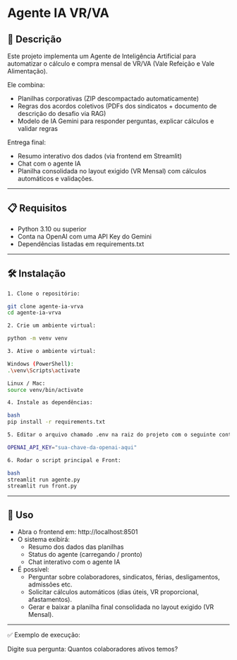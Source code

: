 # Agente IA VR/VA

## 🧾 Descrição

Este projeto implementa um Agente de Inteligência Artificial para automatizar o cálculo e compra mensal de VR/VA (Vale Refeição e Vale Alimentação).

Ele combina:

- Planilhas corporativas (ZIP descompactado automaticamente)
- Regras dos acordos coletivos (PDFs dos sindicatos + documento de descrição do desafio via RAG)
- Modelo de IA Gemini para responder perguntas, explicar cálculos e validar regras

Entrega final:

- Resumo interativo dos dados (via frontend em Streamlit)
- Chat com o agente IA
- Planilha consolidada no layout exigido (VR Mensal) com cálculos automáticos e validações.

---

## 📋 Requisitos

- Python 3.10 ou superior
- Conta na OpenAI com uma API Key do Gemini
- Dependências listadas em requirements.txt

---

## 🛠️ Instalação

```bash
1. Clone o repositório:

git clone agente-ia-vrva
cd agente-ia-vrva

2. Crie um ambiente virtual:

python -m venv venv

3. Ative o ambiente virtual:

Windows (PowerShell):
.\venv\Scripts\activate

Linux / Mac:
source venv/bin/activate

4. Instale as dependências:

bash
pip install -r requirements.txt

5. Editar o arquivo chamado .env na raiz do projeto com o seguinte conteúdo:

OPENAI_API_KEY="sua-chave-da-openai-aqui"

6. Rodar o script principal e Front:

bash
streamlit run agente.py
streamlit run front.py
```

---

## 🚀 Uso

- Abra o frontend em: http://localhost:8501
- O sistema exibirá:
    - Resumo dos dados das planilhas
    - Status do agente (carregando / pronto)
    - Chat interativo com o agente IA
- É possível:
    - Perguntar sobre colaboradores, sindicatos, férias, desligamentos, admissões etc.
    - Solicitar cálculos automáticos (dias úteis, VR proporcional, afastamentos).
    - Gerar e baixar a planilha final consolidada no layout exigido (VR Mensal).

---

✅ Exemplo de execução:

Digite sua pergunta: Quantos colaboradores ativos temos?